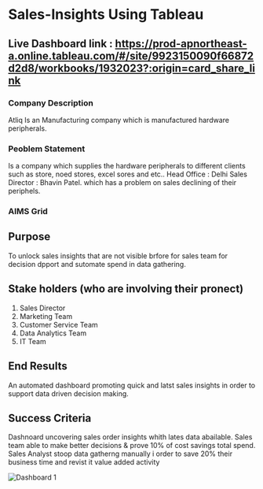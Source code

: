 # Sales-Insights Using Tableau 

## Live Dashboard link : https://prod-apnortheast-a.online.tableau.com/#/site/9923150090f66872d2d8/workbooks/1932023?:origin=card_share_link

### Company Description 
  Atliq Is an Manufacturing company which is manufactured hardware peripherals.

### Peoblem Statement
Is a company which supplies the hardware peripherals to different clients such as store, noed stores, excel sores and etc..
Head Office : Delhi
Sales Director : Bhavin Patel.
which has a problem on sales declining of their periphels.

### AIMS Grid
 ## Purpose 
 To unlock sales insights that are not visible brfore for sales team for decision dpport and sutomate spend in data gathering.

 ## Stake holders (who are involving their pronect)
   1. Sales Director
   2. Marketing Team
   3. Customer Service Team
   4. Data Analytics Team
   5. IT Team

## End Results
An automated dashboard promoting  quick and latst sales insights in order to support data driven decision making.

## Success Criteria
  Dashnoard uncovering sales order insights whith lates data abailable.
  Sales team able to make better decisions & prove 10% of cost savings total spend.
  Sales Analyst stoop data gatherng manually i order to save 20% their business time and revist it value added activity

 ![Dashboard 1](https://github.com/mnishanth23/Sales-Insights-/assets/148675375/f770a171-95b0-4a40-9691-c5e39a854e28)
 
